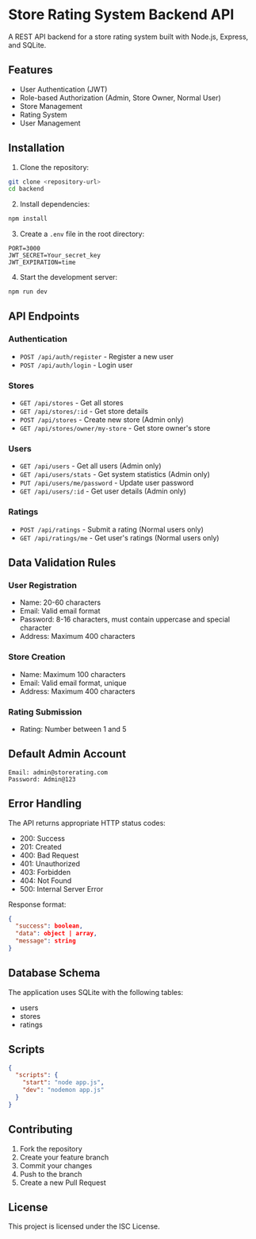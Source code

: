 # Store Rating System Backend API

A REST API backend for a store rating system built with Node.js, Express, and SQLite.

## Features

- User Authentication (JWT)
- Role-based Authorization (Admin, Store Owner, Normal User)
- Store Management
- Rating System
- User Management


## Installation

1. Clone the repository:
```bash
git clone <repository-url>
cd backend
```

2. Install dependencies:
```bash
npm install
```

3. Create a `.env` file in the root directory:
```env
PORT=3000
JWT_SECRET=Your_secret_key
JWT_EXPIRATION=time 
```

4. Start the development server:
```bash
npm run dev
```

## API Endpoints

### Authentication
- `POST /api/auth/register` - Register a new user
- `POST /api/auth/login` - Login user

### Stores
- `GET /api/stores` - Get all stores
- `GET /api/stores/:id` - Get store details
- `POST /api/stores` - Create new store (Admin only)
- `GET /api/stores/owner/my-store` - Get store owner's store

### Users
- `GET /api/users` - Get all users (Admin only)
- `GET /api/users/stats` - Get system statistics (Admin only)
- `PUT /api/users/me/password` - Update user password
- `GET /api/users/:id` - Get user details (Admin only)

### Ratings
- `POST /api/ratings` - Submit a rating (Normal users only)
- `GET /api/ratings/me` - Get user's ratings (Normal users only)

## Data Validation Rules

### User Registration
- Name: 20-60 characters
- Email: Valid email format
- Password: 8-16 characters, must contain uppercase and special character
- Address: Maximum 400 characters

### Store Creation
- Name: Maximum 100 characters
- Email: Valid email format, unique
- Address: Maximum 400 characters

### Rating Submission
- Rating: Number between 1 and 5

## Default Admin Account
```
Email: admin@storerating.com
Password: Admin@123
```

## Error Handling

The API returns appropriate HTTP status codes:
- 200: Success
- 201: Created
- 400: Bad Request
- 401: Unauthorized
- 403: Forbidden
- 404: Not Found
- 500: Internal Server Error

Response format:
```json
{
  "success": boolean,
  "data": object | array,
  "message": string
}
```

## Database Schema

The application uses SQLite with the following tables:
- users
- stores
- ratings

## Scripts

```json
{
  "scripts": {
    "start": "node app.js",
    "dev": "nodemon app.js"
  }
}
```

## Contributing

1. Fork the repository
2. Create your feature branch
3. Commit your changes
4. Push to the branch
5. Create a new Pull Request

## License

This project is licensed under the ISC License.